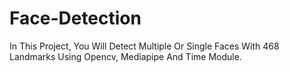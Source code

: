 # Face-Detection
In This Project, You Will Detect Multiple Or Single Faces With 468 Landmarks Using Opencv, Mediapipe And Time Module.  
